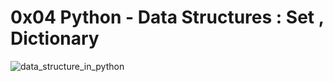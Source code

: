 # 0x04 Python - Data Structures : Set , Dictionary
![data_structure_in_python](http://res.cloudinary.com/dyd911kmh/image/upload/c_scale,f_auto,q_auto:best,w_700/v1512740202/Template_2_oxrskq.png)
